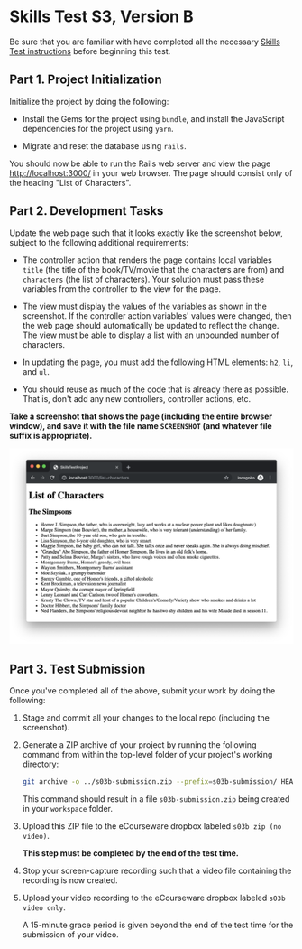 # Skills Test S3, Version B

Be sure that you are familiar with have completed all the necessary [Skills Test instructions](https://memphis-cs.github.io/comp-4081/skills-test-instructions/) before beginning this test.

## Part 1. Project Initialization

Initialize the project by doing the following:

- Install the Gems for the project using `bundle`, and install the JavaScript dependencies for the project using `yarn`.

- Migrate and reset the database using `rails`.

You should now be able to run the Rails web server and view the page <http://localhost:3000/> in your web browser. The page should consist only of the heading "List of Characters".

## Part 2. Development Tasks

Update the web page such that it looks exactly like the screenshot below, subject to the following additional requirements:

- The controller action that renders the page contains local variables `title` (the title of the book/TV/movie that the characters are from) and `characters` (the list of characters). Your solution must pass these variables from the controller to the view for the page.

- The view must display the values of the variables as shown in the screenshot. If the controller action variables' values were changed, then the web page should automatically be updated to reflect the change. The view must be able to display a list with an unbounded number of characters.

- In updating the page, you must add the following HTML elements: `h2`, `li`, and `ul`.

- You should reuse as much of the code that is already there as possible. That is, don't add any new controllers, controller actions, etc.

**Take a screenshot that shows the page (including the entire browser window), and save it with the file name `SCREENSHOT` (and whatever file suffix is appropriate).**

![A screen shot of a webpage](./fig01.png)

## Part 3. Test Submission

Once you've completed all of the above, submit your work by doing the following:

1. Stage and commit all your changes to the local repo (including the screenshot).

1. Generate a ZIP archive of your project by running the following command from within the top-level folder of your project's working directory:

    ```bash
    git archive -o ../s03b-submission.zip --prefix=s03b-submission/ HEAD

    ```

    This command should result in a file `s03b-submission.zip` being created in your `workspace` folder.

1. Upload this ZIP file to the eCourseware dropbox labeled `s03b zip (no video)`.

    **This step must be completed by the end of the test time.**

1. Stop your screen-capture recording such that a video file containing the recording is now created.

1. Upload your video recording to the eCourseware dropbox labeled `s03b video only`.

    A 15-minute grace period is given beyond the end of the test time for the submission of your video.
